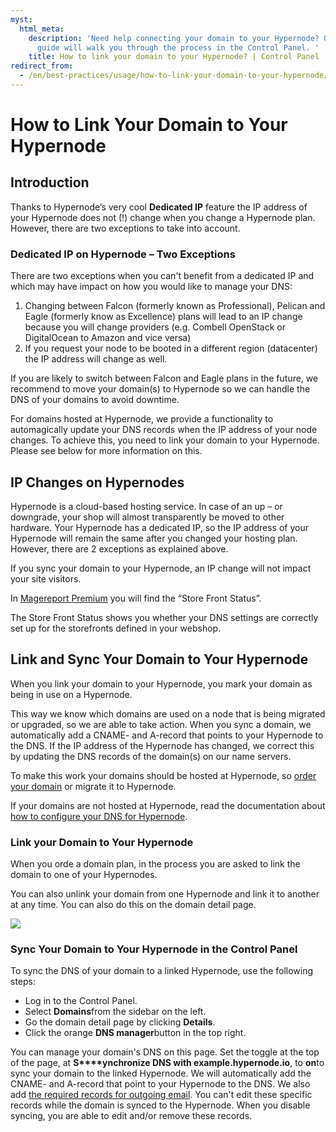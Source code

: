 ```yaml
---
myst:
  html_meta:
    description: 'Need help connecting your domain to your Hypernode? Our step-by-step
      guide will walk you through the process in the Control Panel. '
    title: How to link your domain to your Hypernode? | Control Panel
redirect_from:
  - /en/best-practices/usage/how-to-link-your-domain-to-your-hypernode/
---
```


<!-- source: https://support.hypernode.com/en/best-practices/usage/how-to-link-your-domain-to-your-hypernode/ -->

# How to Link Your Domain to Your Hypernode

## Introduction

Thanks to Hypernode’s very cool **Dedicated IP** feature the IP address of your Hypernode does not (!) change when you change a Hypernode plan. However, there are two exceptions to take into account.

### Dedicated IP on Hypernode – Two Exceptions

There are two exceptions when you can't benefit from a dedicated IP and which may have impact on how you would like to manage your DNS:

1. Changing between Falcon (formerly known as Professional), Pelican and Eagle (formerly know as Excellence) plans will lead to an IP change because you will change providers (e.g. Combell OpenStack or DigitalOcean to Amazon and vice versa)
1. If you request your node to be booted in a different region (datacenter) the IP address will change as well.

If you are likely to switch between Falcon and Eagle plans in the future, we recommend to move your domain(s) to Hypernode so we can handle the DNS of your domains to avoid downtime.

For domains hosted at Hypernode, we provide a functionality to automagically update your DNS records when the IP address of your node changes. To achieve this, you need to link your domain to your Hypernode. Please see below for more information on this.

## IP Changes on Hypernodes

Hypernode is a cloud-based hosting service. In case of an up – or downgrade, your shop will almost transparently be moved to other hardware. Your Hypernode has a dedicated IP, so the IP address of your Hypernode will remain the same after you changed your hosting plan. However, there are 2 exceptions as explained above.

If you sync your domain to your Hypernode, an IP change will not impact your site visitors.

In [Magereport Premium](https://www.magereport.com/) you will find the “Store Front Status”.

The Store Front Status shows you whether your DNS settings are correctly set up for the storefronts defined in your webshop.

## Link and Sync Your Domain to Your Hypernode

When you link your domain to your Hypernode, you mark your domain as being in use on a Hypernode.

This way we know which domains are used on a node that is being migrated or upgraded, so we are able to take action. When you sync a domain, we automatically add a CNAME- and A-record that points to your Hypernode to the DNS. If the IP address of the Hypernode has changed, we correct this by updating the DNS records of the domain(s) on our name servers.

To make this work your domains should be hosted at Hypernode, so [order your domain](https://my.hypernode.com/) or migrate it to Hypernode.

If your domains are not hosted at Hypernode, read the documentation about [how to configure your DNS for Hypernode](../../hypernode-platform/dns/how-to-manage-your-dns-settings-for-hypernode.md).

### Link your Domain to Your Hypernode

When you orde a domain plan, in the process you are asked to link the domain to one of your Hypernodes.

You can also unlink your domain from one Hypernode and link it to another at any time. You can also do this on the domain detail page.

![](_res/qfXt-S7aeGObkd8Zi49uQLQW0ehQ0TEhiQ.png)

### Sync Your Domain to Your Hypernode in the Control Panel

To sync the DNS of your domain to a linked Hypernode, use the following steps:

- Log in to the Control Panel.
- Select **Domains**from the sidebar on the left.
- Go the domain detail page by clicking **Details**.
- Click the orange **DNS manager**button in the top right.

You can manage your domain's DNS on this page. Set the toggle at the top of the page, at **S\*\*\*\*ynchronize DNS with example.hypernode.io**, to **on**to sync your domain to the linked Hypernode. We will automatically add the CNAME- and A-record that point to your Hypernode to the DNS. We also add [the required records for outgoing email](../../hypernode-platform/email/how-to-set-up-your-dns-for-outgoing-email.md). You can't edit these specific records while the domain is synced to the Hypernode. When you disable syncing, you are able to edit and/or remove these records.
